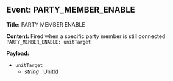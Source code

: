 ## Event: PARTY_MEMBER_ENABLE

**Title:** PARTY MEMBER ENABLE

**Content:**
Fired when a specific party member is still connected.
`PARTY_MEMBER_ENABLE: unitTarget`

**Payload:**
- `unitTarget`
  - *string* : UnitId